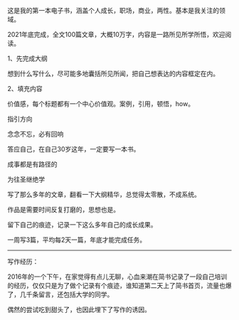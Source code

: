这是我的第一本电子书，涵盖个人成长，职场，商业，两性。基本是我关注的领域。

2021年底完成，全文100篇文章，大概10万字，内容是一路所见所学所悟，欢迎阅读。

1、先完成大纲

想到什么写什么，尽可能多地囊括所见所闻，把自己想表达的内容框定在内。

2、填充内容

价值感，每个标题都有一个中心价值观。案例，引用，顿悟，how。

指引方向

念念不忘，必有回响

答应自己，在自己30岁这年，一定要写一本书。

成事都是有路径的

为往圣继绝学

写了那么多年的文章，翻看一下大纲精华，总觉得太零散，不成系统。

作品是需要时间反复打磨的，思想也是。

留下自己的痕迹，记录一下这么多年自己的成长成果。

一周写3篇，平均每2天一篇，年底才能完成任务。

-------------------------

写作经历：

2016年的一个下午，在家觉得有点儿无聊，心血来潮在简书记录了一段自己培训的经历，仅仅只是为了做个记录有个痕迹，谁知道第二天上了简书首页，流量也爆了，几千条留言，还包括大学的同学。

偶然的尝试吃到甜头了，也因此埋下了写作的诱因。

